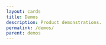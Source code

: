 ```yaml
---
layout: cards
title: Demos
description: Product demonstrations.
permalink: /demos/
parent: demos
---
```

